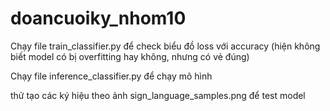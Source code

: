 # doancuoiky_nhom10

Chạy file train_classifier.py để check biểu đồ loss với accuracy (hiện không biết model có bị overfitting hay không, nhưng có vẻ đúng)

Chạy file inference_classifier.py để chạy mô hình 

thử tạo các ký hiệu theo ảnh sign_language_samples.png để test model

